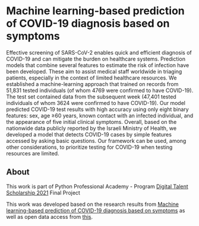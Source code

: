 Machine learning-based prediction of COVID-19 diagnosis based on symptoms
==================================

Effective screening of SARS-CoV-2 enables quick and efficient diagnosis of COVID-19 and can mitigate the burden on healthcare systems. Prediction models that combine several features to estimate the risk of infection have been developed. These aim to assist medical staff worldwide in triaging patients, especially in the context of limited healthcare resources. We established a machine-learning approach that trained on records from 51,831 tested individuals (of whom 4769 were confirmed to have COVID-19). The test set contained data from the subsequent week (47,401 tested individuals of whom 3624 were confirmed to have COVID-19). Our model predicted COVID-19 test results with high accuracy using only eight binary features: sex, age ≥60 years, known contact with an infected individual, and the appearance of five initial clinical symptoms. Overall, based on the nationwide data publicly reported by the Israeli Ministry of Health, we developed a model that detects COVID-19 cases by simple features accessed by asking basic questions. Our framework can be used, among other considerations, to prioritize testing for COVID-19 when testing resources are limited.

About
--------

This work is part of Python Professional Academy - Program [Digital Talent Scholarship 2021](https://digitalent.kominfo.go.id) Final Project

This work was developed based on the research results from [Machine learning-based prediction of COVID-19 diagnosis based on symptoms](https://www.nature.com/articles/s41746-020-00372-6) as well as open data access from [this](https://github.com/nshomron/covidpred/tree/master/data).
